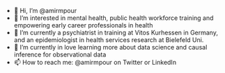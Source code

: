 - 👋 Hi, I’m @amirmpour
- 👀 I’m interested in mental health, public health workforce training and empowering early career professionals in health
- 🌱 I’m currently a psychiatrist in training at Vitos Kurhessen in Germany, and an epidemiologist in health services research at Bielefeld Uni.
- 💞️ I’m currently in love learning more about data science and causal inference for observational data 
- 📫 How to reach me: @amirmpour on Twitter or LinkedIn

<!---
amirmpour/amirmpour is a ✨ special ✨ repository because its `README.md` (this file) appears on your GitHub profile.
You can click the Preview link to take a look at your changes.
Parked for alter: 
--->
